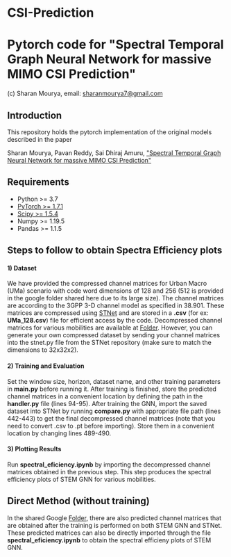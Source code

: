 # CSI-Prediction

# Pytorch code for "Spectral Temporal Graph Neural Network for massive MIMO CSI Prediction"
(c) Sharan Mourya, email: sharanmourya7@gmail.com
## Introduction
This repository holds the pytorch implementation of the original models described in the paper

Sharan Mourya, Pavan Reddy, Sai Dhiraj Amuru, ["Spectral Temporal Graph Neural Network for massive MIMO CSI Prediction"](https://ieeexplore.ieee.org/abstract/document/10457056)

## Requirements
- Python >= 3.7
- [PyTorch >= 1.7.1](https://pytorch.org/get-started/locally/)
- [Scipy >= 1.5.4](https://scipy.org/install/)
- Numpy >= 1.19.5
- Pandas >= 1.1.5


## Steps to follow to obtain Spectra Efficiency plots

#### 1) Dataset 

We have provided the compressed channel matrices for Urban Macro (UMa) scenario with code word dimensions of 128 and 256 (512 is provided in the google folder shared here due to its large size). The channel matrices are according to the 3GPP 3-D channel model as specified in 38.901. These matrices are compressed using [STNet](https://github.com/sharanmourya/Pytorch_STNet) and are stored in a **.csv** (for ex: **UMa_128.csv**) file for efficient access by the code. Decompressed channel matrices for various mobilities are available at [Folder](https://drive.google.com/drive/folders/1RPfxECfrHL2oumEzVRQxBvq635p_T2B1?usp=drive_link). However, you can generate your own compressed dataset by sending your channel matrices into the stnet.py file from the STNet repository (make sure to match the dimensions to 32x32x2).

#### 2) Training and Evaluation
Set the window size, horizon, dataset name, and other training parameters in **main.py** before running it. After training is finished, store the predicted channel matrices in a convenient location by defining the path in the **handler.py** file (lines 94-95). After training the GNN, import the saved dataset into STNet by running **compare.py** with appropriate file path (lines 442-443) to get the final decompressed channel matrices (note that you need to convert .csv to .pt before importing). Store them in a convenient location by changing lines 489-490.

#### 3) Plotting Results
Run **spectral_eficiency.ipynb** by importing the decompressed channel matrices obtained in the previous step. This step produces the spectral efficiency plots of STEM GNN for various mobilities.

## Direct Method (without training)

In the shared Google [Folder](https://drive.google.com/drive/folders/1RPfxECfrHL2oumEzVRQxBvq635p_T2B1?usp=drive_link), there are also predicted channel matrices that are obtained after the training is performed on both STEM GNN and STNet. These predicted matrices can also be directly imported through the file **spectral_eficiency.ipynb** to obtain the spectral efficieny plots of STEM GNN.

